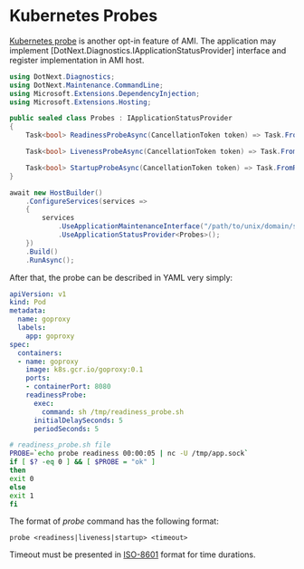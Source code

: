 Kubernetes Probes
====
[Kubernetes probe](https://kubernetes.io/docs/tasks/configure-pod-container/configure-liveness-readiness-startup-probes) is another opt-in feature of AMI. The application may implement [DotNext.Diagnostics.IApplicationStatusProvider] interface and register implementation in AMI host.

```csharp
using DotNext.Diagnostics;
using DotNext.Maintenance.CommandLine;
using Microsoft.Extensions.DependencyInjection;
using Microsoft.Extensions.Hosting;

public sealed class Probes : IApplicationStatusProvider
{
    Task<bool> ReadinessProbeAsync(CancellationToken token) => Task.FromResult(true);

    Task<bool> LivenessProbeAsync(CancellationToken token) => Task.FromResult(true);

    Task<bool> StartupProbeAsync(CancellationToken token) => Task.FromResult(true);
}

await new HostBuilder()
    .ConfigureServices(services =>
    {
        services
            .UseApplicationMaintenanceInterface("/path/to/unix/domain/socket")
            .UseApplicationStatusProvider<Probes>();
    })
    .Build()
    .RunAsync();
```

After that, the probe can be described in YAML very simply:
```yaml
apiVersion: v1
kind: Pod
metadata:
  name: goproxy
  labels:
    app: goproxy
spec:
  containers:
  - name: goproxy
    image: k8s.gcr.io/goproxy:0.1
    ports:
    - containerPort: 8080
    readinessProbe:
      exec:
        command: sh /tmp/readiness_probe.sh
      initialDelaySeconds: 5
      periodSeconds: 5
```
```sh
# readiness_probe.sh file
PROBE=`echo probe readiness 00:00:05 | nc -U /tmp/app.sock`
if [ $? -eq 0 ] && [ $PROBE = "ok" ]
then
exit 0
else
exit 1
fi
```

The format of _probe_ command has the following format:
```
probe <readiness|liveness|startup> <timeout>
```
Timeout must be presented in [ISO-8601](https://en.wikipedia.org/wiki/ISO_8601#Durations) format for time durations.